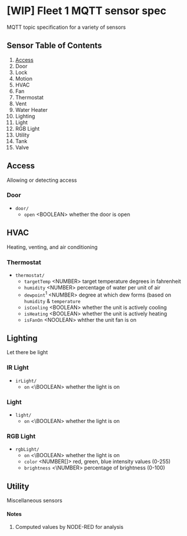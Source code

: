 # [WIP] Fleet 1 MQTT sensor spec
MQTT topic specification for a variety of sensors

## Sensor Table of Contents
1. [Access](#access)
  1. Door
  1. Lock
  1. Motion
1. HVAC
  1. Fan
  1. Thermostat
  1. Vent
  1. Water Heater
1. Lighting
  1. Light
  1. RGB Light
1. Utility
  1. Tank
  1. Valve

## Access
Allowing or detecting access

### Door
- `door/`
  - `open` \<BOOLEAN\> whether the door is open

## HVAC
Heating, venting, and air conditioning

### Thermostat
- `thermostat/`
  - `targetTemp` \<NUMBER\> target temperature degrees in fahrenheit
  - `humidity` \<NUMBER\> percentage of water per unit of air
  - `dewpoint`<sup>1</sup> \<NUMBER\> degree at which dew forms (based on `humidity` & `temperature`
  - `isCooling` \<BOOLEAN\> whether the unit is actively cooling
  - `isHeating` \<BOOLEAN\> whether the unit is actively heating
  - `isFanOn` \<NOOLEAN\> whther the unit fan is on

## Lighting
Let there be light

### IR Light
- `irLight/`
  - `on` <\BOOLEAN\> whether the light is on

### Light
- `light/`
  - `on` <\BOOLEAN\> whether the light is on

### RGB Light
- `rgbLight/`
  - `on` <\BOOLEAN\> whether the light is on
  - `color` \<NUMBER[]\> red, green, blue intensity values (0-255)
  - `brightness` <\NUMBER\> percentage of brightness (0-100)

## Utility
Miscellaneous sensors

#### Notes
1. Computed values by NODE-RED for analysis
